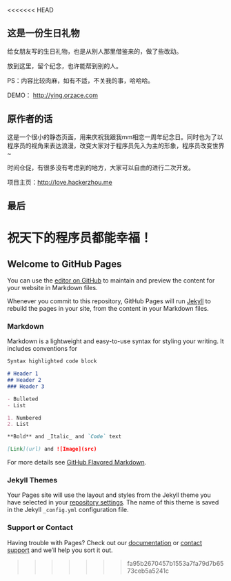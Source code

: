 <<<<<<< HEAD
## 这是一份生日礼物
给女朋友写的生日礼物，也是从别人那里借鉴来的，做了些改动。

放到这里，留个纪念，也许能帮到别的人。

PS：内容比较肉麻，如有不适，不关我的事，哈哈哈。

DEMO： http://ying.orzace.com

## 原作者的话
这是一个很小的静态页面，用来庆祝我跟我mm相恋一周年纪念日。同时也为了以程序员的视角来表达浪漫，改变大家对于程序员先入为主的形象，程序员改变世界~

时间仓促，有很多没有考虑到的地方，大家可以自由的进行二次开发。

项目主页：http://love.hackerzhou.me

## 最后
祝天下的程序员都能幸福！
=======
## Welcome to GitHub Pages

You can use the [editor on GitHub](https://github.com/JonDai/lxd24/edit/master/README.md) to maintain and preview the content for your website in Markdown files.

Whenever you commit to this repository, GitHub Pages will run [Jekyll](https://jekyllrb.com/) to rebuild the pages in your site, from the content in your Markdown files.

### Markdown

Markdown is a lightweight and easy-to-use syntax for styling your writing. It includes conventions for

```markdown
Syntax highlighted code block

# Header 1
## Header 2
### Header 3

- Bulleted
- List

1. Numbered
2. List

**Bold** and _Italic_ and `Code` text

[Link](url) and ![Image](src)
```

For more details see [GitHub Flavored Markdown](https://guides.github.com/features/mastering-markdown/).

### Jekyll Themes

Your Pages site will use the layout and styles from the Jekyll theme you have selected in your [repository settings](https://github.com/JonDai/lxd24/settings). The name of this theme is saved in the Jekyll `_config.yml` configuration file.

### Support or Contact

Having trouble with Pages? Check out our [documentation](https://help.github.com/categories/github-pages-basics/) or [contact support](https://github.com/contact) and we’ll help you sort it out.
>>>>>>> fa95b2670457b1553a7fa79d7b6573ceb5a5241c
